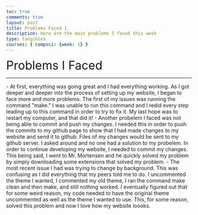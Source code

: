 ```yaml
---
toc: true
comments: true
layout: post
title: Problems Faced 1
description: Here are the main problems I faced this week
type: tangibles
courses: { compsci: {week: 1} }
---
```


<font size="+3">Problems I Faced</font>
<hr>
- At first, everything was going great and I had everything working. As I got deeper and deeper into the process of setting up my website, I began to face more and more problems. The first of my issues was running the command "make." I was unable to run this command and I redid every step leading up to this command in order to try to fix it. My last hope was to restart my computer, and that did it!
- Another probelem I faced was not being able to commit and push my changes. I needed this in order to push the commits to my github page to show that I had made changes to my website and send it to github. Files of my changes would be sent to my github server. I asked around and no one had a solution to my probelem. In order to continue developing my website, I needed to commit my changes. This being said, I went to Mr. Mortensen and he quickly solved my problem by simply downloading some extensions that solved my problem.
- The most recent issue I had was trying to change by background. This was confusing as I did everything that my peers told me to do. I uncommented the theme I wanted, I commented my old theme, I ran the command make clean and then make, and still nothing worked. I eventually figured out that for some weird reason, my code needed to have the original theme uncommented as well as the theme I wanted to use. This, for some reason, solved this problem and now I love how my website loooks. 


